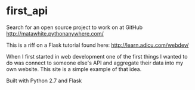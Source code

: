 # first_api
Search for an open source project to work on at GitHub
http://matawhite.pythonanywhere.com/

This is a riff on a Flask tutorial found here: http://learn.adicu.com/webdev/

When I first started in web development one of the first things I wanted to do was connect to someone else's API and aggregate
their data into my own website. This site is a simple example of that idea. 

Built with Python 2.7 and Flask
